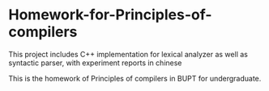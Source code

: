 # Homework-for-Principles-of-compilers
This project includes C++ implementation for lexical analyzer as well as syntactic parser, with experiment reports in chinese

This is the homework of Principles of compilers in BUPT for undergraduate.

